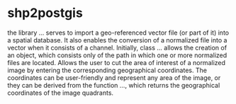 # shp2postgis

the library ... serves to import a geo-referenced vector file (or part of it) into a spatial database. It also enables the conversion of a normalized file into a vector when it consists of a channel.
Initially, class ... allows the creation of an object, which consists only of the path in which one or more normalized files are located. Allows the user to cut the area of ​​interest of a normalized image by entering the corresponding geographical coordinates. The coordinates can be user-friendly and represent any area of ​​the image, or they can be derived from the function ..., which returns the geographical coordinates of the image quadrants.